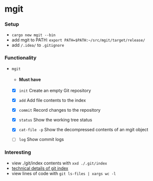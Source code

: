 # mgit

### Setup
- `cargo new mgit --bin`
- add mgit to PATH: `export PATH=$PATH:~/src/mgit/target/release/`
- add `/.idea/` to `.gitignore`

### Functionality
- `mgit`
  - #### Must have
  - [x] `init` Create an empty Git repository
  - [x] `add` Add file contents to the index
  - [x] `commit` Record changes to the repository
  - [x] `status` Show the working tree status
  - [x] `cat-file -p` Show the decompressed contents of an mgit object
  - [ ] `log` Show commit logs


### Interesting
- view ./git/index contents with `xxd ./.git/index`
- [technical details of git index](https://github.com/git/git/blob/master/Documentation/technical/index-format.txt)
- view lines of code with `git ls-files | xargs wc -l`